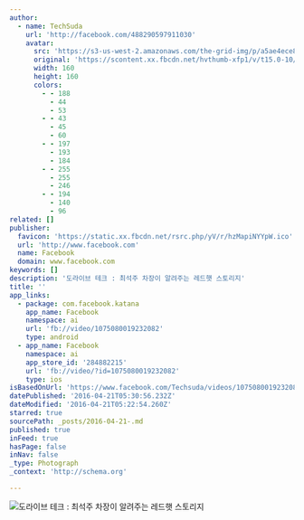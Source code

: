 ```yaml
---
author:
  - name: TechSuda
    url: 'http://facebook.com/488290597911030'
    avatar:
      src: 'https://s3-us-west-2.amazonaws.com/the-grid-img/p/a5ae4ece86faa4678f28258dc2e26d2c99bc6878.jpg'
      original: 'https://scontent.xx.fbcdn.net/hvthumb-xfp1/v/t15.0-10/p160x160/12441304_1075105965896154_1384509819_n.jpg?oh=cf80bb1c2cf6dce4798ef1fa61c83c33&oe=57794048'
      width: 160
      height: 160
      colors:
        - - 188
          - 44
          - 53
        - - 43
          - 45
          - 60
        - - 197
          - 193
          - 184
        - - 255
          - 255
          - 246
        - - 194
          - 140
          - 96
related: []
publisher:
  favicon: 'https://static.xx.fbcdn.net/rsrc.php/yV/r/hzMapiNYYpW.ico'
  url: 'http://www.facebook.com'
  name: Facebook
  domain: www.facebook.com
keywords: []
description: '도라이브 테크 : 최석주 차장이 알려주는 레드햇 스토리지'
title: ''
app_links:
  - package: com.facebook.katana
    app_name: Facebook
    namespace: ai
    url: 'fb://video/1075080019232082'
    type: android
  - app_name: Facebook
    namespace: ai
    app_store_id: '284882215'
    url: 'fb://video/?id=1075080019232082'
    type: ios
isBasedOnUrl: 'https://www.facebook.com/Techsuda/videos/1075080019232082/'
datePublished: '2016-04-21T05:30:56.232Z'
dateModified: '2016-04-21T05:22:54.260Z'
starred: true
sourcePath: _posts/2016-04-21-.md
published: true
inFeed: true
hasPage: false
inNav: false
_type: Photograph
_context: 'http://schema.org'

---
```

![도라이브 테크 : 최석주 차장이 알려주는 레드햇 스토리지](https://scontent.xx.fbcdn.net/hvthumb-xfp1/v/t15.0-10/p160x160/12441304_1075105965896154_1384509819_n.jpg?oh=cf80bb1c2cf6dce4798ef1fa61c83c33&oe=57794048)